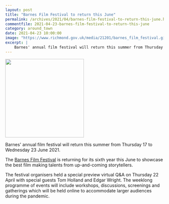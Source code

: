 ```yaml
---
layout: post
title: "Barnes Film Festival to return this June"
permalink: /archives/2021/04/barnes-film-festival-to-return-this-june.html
commentfile: 2021-04-23-barnes-film-festival-to-return-this-june
category: around_town
date: 2021-04-23 10:00:00
image: "https://www.richmond.gov.uk/media/21201/barnes_film_festival.gif"
excerpt: |
    Barnes' annual film festival will return this summer from Thursday 17 to  Wednesday 23 June 2021.
---
```

<img src="https://www.richmond.gov.uk/media/21201/barnes_film_festival.gif" width="250" class="photo right" alt="" >

Barnes' annual film festival will return this summer from Thursday 17 to  Wednesday 23 June 2021.

The [Barnes Film Festival](https://www.barnesfilmfestival.com/) is returning for its sixth year this June to showcase the best film making talents from up-and-coming storytellers.

The festival organisers held a special preview virtual Q&A on Thursday 22 April with special guests Tom Holland and Edgar Wright. The weeklong programme of events will include workshops, discussions, screenings and gatherings which will be held online to accommodate larger audiences during the pandemic.

